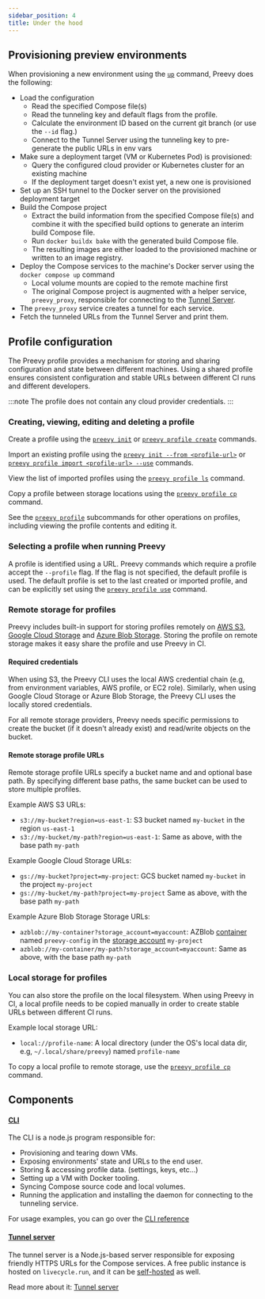 ```yaml
---
sidebar_position: 4
title: Under the hood
---
```


## Provisioning preview environments

When provisioning a new environment using the [`up`](/cli-reference#preevy-up-service) command, Preevy does the following:

- Load the configuration
  - Read the specified Compose file(s)
  - Read the tunneling key and default flags from the profile.
  - Calculate the environment ID based on the current git branch (or use the `--id` flag.)
  - Connect to the Tunnel Server using the tunneling key to pre-generate the public URLs in env vars
- Make sure a deployment target (VM or Kubernetes Pod) is provisioned:
  - Query the configured cloud provider or Kubernetes cluster for an existing machine
  - If the deployment target doesn't exist yet, a new one is provisioned
- Set up an SSH tunnel to the Docker server on the provisioned deployment target
- Build the Compose project
  - Extract the build information from the specified Compose file(s) and combine it with the specified build options to generate an interim build Compose file.
  - Run `docker buildx bake` with the generated build Compose file.
  - The resulting images are either loaded to the provisioned machine or written to an image registry.
- Deploy the Compose services to the machine's Docker server using the `docker compose up` command
  - Local volume mounts are copied to the remote machine first
  - The original Compose project is augmented with a helper service, `preevy_proxy`, responsible for connecting to the [Tunnel Server](/tunnel-server).
- The `preevy_proxy` service creates a tunnel for each service.
- Fetch the tunneled URLs from the Tunnel Server and print them.

## Profile configuration

The Preevy profile provides a mechanism for storing and sharing configuration and state between different machines. Using a shared profile ensures consistent configuration and stable URLs between different CI runs and different developers.

:::note
The profile does not contain any cloud provider credentials.
:::

### Creating, viewing, editing and deleting a profile

Create a profile using the [`preevy init`](/cli-reference/init) or [`preevy profile create`](/cli-reference/profile#preevy-profile-create-name-url) commands.

Import an existing profile using the [`preevy init --from <profile-url>`](/cli-reference/init) or [`preevy profile import <profile-url> --use`](/cli-reference/profile#preevy-profile-import-location) commands.

View the list of imported profiles using the [`preevy profile ls`](/cli-reference/profile#preevy-profile-ls) command.

Copy a profile between storage locations using the [`preevy profile cp`](/cli-reference/profile#preevy-profile-cp) command.

See the [`preevy profile`](cli-reference/profile) subcommands for other operations on profiles, including viewing the profile contents and editing it.

### Selecting a profile when running Preevy

A profile is identified using a URL. Preevy commands which require a profile accept the `--profile` flag. If the flag is not specified, the default profile is used. The default profile is set to the last created or imported profile, and can be explicitly set using the [`preevy profile use`](/cli-reference/profile#preevy-profile-use-name) command.

### Remote storage for profiles

Preevy includes built-in support for storing profiles remotely on [AWS S3](https://aws.amazon.com/s3/), [Google Cloud Storage](https://cloud.google.com/storage/) and [Azure Blob Storage](https://azure.microsoft.com/en-us/products/storage/blobs/). Storing the profile on remote storage makes it easy share the profile and use Preevy in CI.

#### Required credentials

When using S3, the Preevy CLI uses the local AWS credential chain (e.g, from environment variables, AWS profile, or EC2 role). Similarly, when using Google Cloud Storage or Azure Blob Storage, the Preevy CLI uses the locally stored credentials.

For all remote storage providers, Preevy needs specific permissions to create the bucket (if it doesn't already exist) and read/write objects on the bucket.

#### Remote storage profile URLs

Remote storage profile URLs specify a bucket name and and optional base path. By specifying different base paths, the same bucket can be used to store multiple profiles.

Example AWS S3 URLs:

- `s3://my-bucket?region=us-east-1`: S3 bucket named `my-bucket` in the region `us-east-1`
- `s3://my-bucket/my-path?region=us-east-1`: Same as above, with the base path `my-path`

Example Google Cloud Storage URLs:
- `gs://my-bucket?project=my-project`: GCS bucket named `my-bucket` in the project `my-project`
- `gs://my-bucket/my-path?project=my-project` Same as above, with the base path `my-path`

Example Azure Blob Storage Storage URLs:
- `azblob://my-container?storage_account=myaccount`: AZBlob [container](https://learn.microsoft.com/en-us/azure/storage/blobs/storage-blobs-introduction#containers) named `preevy-config` in the [storage account](https://learn.microsoft.com/en-us/azure/storage/blobs/storage-blobs-introduction#storage-accounts) `my-project`
- `azblob://my-container/my-path?storage_account=myaccount`: Same as above, with the base path `my-path`

### Local storage for profiles 

You can also store the profile on the local filesystem. When using Preevy in CI, a local profile needs to be copied manually in order to create stable URLs between different CI runs.

Example local storage URL:
- `local://profile-name`: A local directory (under the OS's local data dir, e.g, `~/.local/share/preevy`) named `profile-name`

To copy a local profile to remote storage, use the [`preevy profile cp`](/cli-reference/profile#preevy-profile-cp) command.

## Components

#### [CLI](https://github.com/livecycle/preevy/tree/main/packages/cli)

The CLI is a node.js program responsible for:

- Provisioning and tearing down VMs.
- Exposing environments' state and URLs to the end user.
- Storing & accessing profile data. (settings, keys, etc...)
- Setting up a VM with Docker tooling.
- Syncing Compose source code and local volumes.
- Running the application and installing the daemon for connecting to the tunneling service.

For usage examples, you can go over the [CLI reference](/cli-reference)

#### [Tunnel server](https://github.com/livecycle/preevy/tree/main/packages/tunnel-server)

The tunnel server is a Node.js-based server responsible for exposing friendly HTTPS URLs for the Compose services.
A free public instance is hosted on `livecycle.run`, and it can be [self-hosted](https://github.com/livecycle/preevy/tree/main/tunnel-server/deployment/k8s) as well.

Read more about it: [Tunnel server](/tunnel-server)
